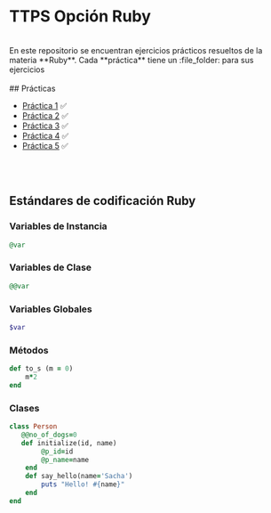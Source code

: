 # TTPS Opción Ruby 
<br>
En este repositorio se encuentran ejercicios prácticos resueltos de la materia **Ruby**. Cada **práctica** tiene un :file_folder: para sus ejercicios
<br><br>
## Prácticas 

+ [Práctica 1]() :white_check_mark:
+ [Práctica 2]() :white_check_mark:
+ [Práctica 3]() :white_check_mark:
+ [Práctica 4]() :white_check_mark:
+ [Práctica 5]() :white_check_mark:

<br><br>
## Estándares de codificación **Ruby** 


### Variables de Instancia  

```ruby
@var
```

### Variables de Clase 

```ruby
@@var
```

### Variables Globales 

```ruby
$var
```

### Métodos 

```ruby
def to_s (m = 0)
    m*2
end
```

### Clases 

```ruby
class Person
   @@no_of_dogs=0
   def initialize(id, name)
        @p_id=id
        @p_name=name
    end
    def say_hello(name='Sacha')
        puts "Hello! #{name}"
    end
end 
```
